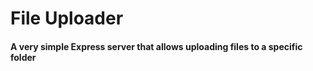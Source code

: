 # File Uploader

#### A very simple Express server that allows uploading files to a specific folder
